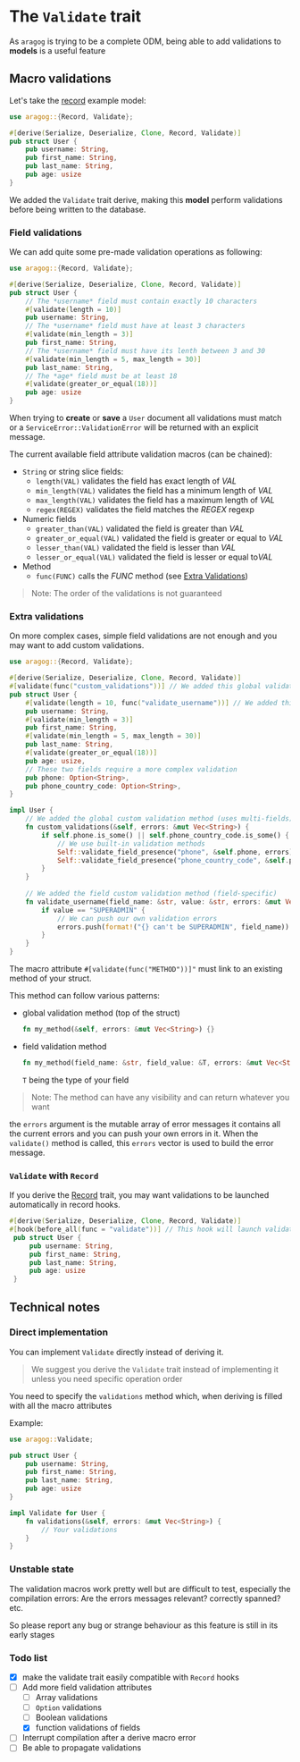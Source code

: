 # The `Validate` trait

As `aragog` is trying to be a complete ODM, being able to add validations to **models** is a useful feature

## Macro validations

Let's take the [record](./record.md) example model:

```rust
use aragog::{Record, Validate};

#[derive(Serialize, Deserialize, Clone, Record, Validate)]
pub struct User {
    pub username: String,
    pub first_name: String,
    pub last_name: String,
    pub age: usize
}
```
We added the `Validate` trait derive, making this **model** perform validations before being written to the database.

### Field validations

We can add quite some pre-made validation operations as following:
```rust
use aragog::{Record, Validate};

#[derive(Serialize, Deserialize, Clone, Record, Validate)]
pub struct User {
    // The *username* field must contain exactly 10 characters
    #[validate(length = 10)]
    pub username: String,
    // The *username* field must have at least 3 characters
    #[validate(min_length = 3)]
    pub first_name: String,
    // The *username* field must have its lenth between 3 and 30
    #[validate(min_length = 5, max_length = 30)]
    pub last_name: String,
    // The *age* field must be at least 18
    #[validate(greater_or_equal(18))]
    pub age: usize
}
```

When trying to **create** or **save** a `User` document all validations must match 
or a `ServiceError::ValidationError` will be returned with an explicit message.

The current available field attribute validation macros (can be chained):
- `String` or string slice fields:
    - `length(VAL)` validates the field has exact length of *VAL*
    - `min_length(VAL)` validates the field has a minimum length of *VAL*
    - `max_length(VAL)` validates the field has a maximum length of *VAL*
    - `regex(REGEX)` validates the field matches the *REGEX* regexp
- Numeric fields
    - `greater_than(VAL)` validated the field is greater than *VAL*
    - `greater_or_equal(VAL)` validated the field is greater or equal to *VAL*
    - `lesser_than(VAL)` validated the field is lesser than *VAL*
    - `lesser_or_equal(VAL)` validated the field is lesser or equal to*VAL*
- Method
    - `func(FUNC)` calls the *FUNC* method (see [Extra Validations](#extra-validations))
    
> Note: The order of the validations is not guaranteed

### Extra validations

On more complex cases, simple field validations are not enough and you may want to add custom validations.

```rust
use aragog::{Record, Validate};

#[derive(Serialize, Deserialize, Clone, Record, Validate)]
#[validate(func("custom_validations"))] // We added this global validation attribute on top of the struct
pub struct User {
    #[validate(length = 10, func("validate_username"))] // We added this field validation attribute
    pub username: String,
    #[validate(min_length = 3)]
    pub first_name: String,
    #[validate(min_length = 5, max_length = 30)]
    pub last_name: String,
    #[validate(greater_or_equal(18))]
    pub age: usize,
    // These two fields require a more complex validation
    pub phone: Option<String>,
    pub phone_country_code: Option<String>,
}

impl User {
    // We added the global custom validation method (uses multi-fields)
    fn custom_validations(&self, errors: &mut Vec<String>) {
        if self.phone.is_some() || self.phone_country_code.is_some() {
            // We use built-in validation methods
            Self::validate_field_presence("phone", &self.phone, errors);
            Self::validate_field_presence("phone_country_code", &self.phone_country_code, erros);
        }
    }
    
    // We added the field custom validation method (field-specific)
    fn validate_username(field_name: &str, value: &str, errors: &mut Vec<String>) {
        if value == "SUPERADMIN" {
            // We can push our own validation errors
            errors.push(format!("{} can't be SUPERADMIN", field_name))
        }   
    }
}
```

The macro attribute `#[validate(func("METHOD"))]"` must link to an existing method of your struct.

This method can follow various patterns:

- global validation method (top of the struct)
  ```rust
  fn my_method(&self, errors: &mut Vec<String>) {}
  ```
- field validation method
  ```rust
  fn my_method(field_name: &str, field_value: &T, errors: &mut Vec<String>) {}
  ```
  `T` being the type of your field

> Note: The method can have any visibility and can return whatever you want 

the `errors` argument is the mutable array of error messages it contains all the current errors and you can push your own errors in it.
When the `validate()` method is called, this `errors` vector is used to build the error message.

### `Validate` with `Record`

If you derive the [Record](./record.md) trait, you may want validations to be launched automatically in record hooks.

```rust
#[derive(Serialize, Deserialize, Clone, Record, Validate)]
#[hook(before_all(func = "validate"))] // This hook will launch validations before `create` and `save`
 pub struct User {
     pub username: String,
     pub first_name: String,
     pub last_name: String,
     pub age: usize
 }
```

## Technical notes

### Direct implementation

You can implement `Validate` directly instead of deriving it.

> We suggest you derive the `Validate` trait instead of implementing it unless you need specific operation order

You need to specify the `validations` method which, when deriving is filled with all the macro attributes

Example:
```rust
use aragog::Validate;

pub struct User {
    pub username: String,
    pub first_name: String,
    pub last_name: String,
    pub age: usize
}

impl Validate for User {
    fn validations(&self, errors: &mut Vec<String>) {
        // Your validations
    }
}
```

### Unstable state

The validation macros work pretty well but are difficult to test, especially the compilation errors:
Are the errors messages relevant? correctly spanned? etc.

So please report any bug or strange behaviour as this feature is still in its early stages

### Todo list

- [X] make the validate trait easily compatible with `Record` hooks
- [ ] Add more field validation attributes
    - [ ] Array validations
    - [ ] `Option` validations
    - [ ] Boolean validations
    - [X] function validations of fields
- [ ] Interrupt compilation after a derive macro error
- [ ] Be able to propagate validations
